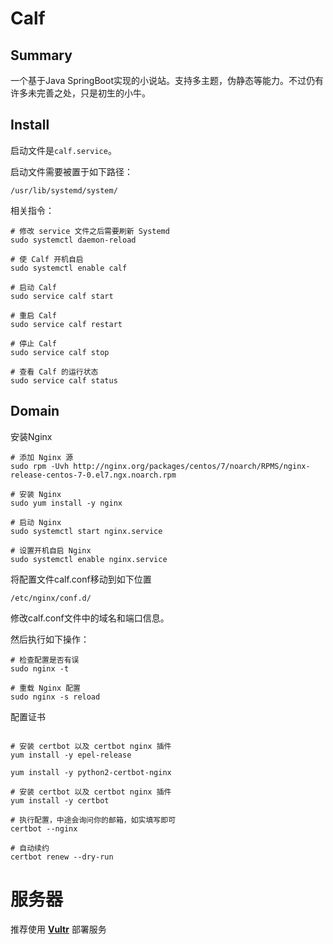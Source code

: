 # Calf

## Summary

一个基于Java SpringBoot实现的小说站。支持多主题，伪静态等能力。不过仍有许多未完善之处，只是初生的小牛。

## Install

启动文件是`calf.service`。

启动文件需要被置于如下路径：

```shell script
/usr/lib/systemd/system/
```

相关指令：

```shell script
# 修改 service 文件之后需要刷新 Systemd
sudo systemctl daemon-reload

# 使 Calf 开机自启
sudo systemctl enable calf

# 启动 Calf
sudo service calf start

# 重启 Calf
sudo service calf restart

# 停止 Calf
sudo service calf stop

# 查看 Calf 的运行状态
sudo service calf status
```

## Domain

安装Nginx

```shell script
# 添加 Nginx 源
sudo rpm -Uvh http://nginx.org/packages/centos/7/noarch/RPMS/nginx-release-centos-7-0.el7.ngx.noarch.rpm

# 安装 Nginx
sudo yum install -y nginx

# 启动 Nginx
sudo systemctl start nginx.service

# 设置开机自启 Nginx
sudo systemctl enable nginx.service
```

将配置文件calf.conf移动到如下位置

```text
/etc/nginx/conf.d/
```

修改calf.conf文件中的域名和端口信息。

然后执行如下操作：

```shell script
# 检查配置是否有误
sudo nginx -t

# 重载 Nginx 配置
sudo nginx -s reload
```


配置证书
```shell script

# 安装 certbot 以及 certbot nginx 插件
yum install -y epel-release

yum install -y python2-certbot-nginx 

# 安装 certbot 以及 certbot nginx 插件
yum install -y certbot

# 执行配置，中途会询问你的邮箱，如实填写即可
certbot --nginx

# 自动续约
certbot renew --dry-run
```
# 服务器

推荐使用 **[Vultr](https://www.vultr.com/?ref=8481921-6G)** 部署服务
